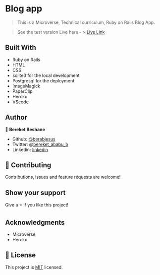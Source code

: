 # Blog app
> This is a Microverse, Technical curriculum, Ruby on Rails Blog App.

> See the test version Live here - > [Live Link](https://mighty-temple-83033.herokuapp.com/articles)
## Built With

- Ruby on Rails
- HTML
- CSS
- sqlite3 for the local development
- Postgresql for the deployment
- ImageMagick
- PaperClip
- Heroku
- VScode

## Author

👤 **Bereket Beshane**

- Github: [@berabjesus](https://github.com/Berabjesus)
- Twitter: [@bereket_ababu_b](https://twitter.com/bereket_ababu_b)
- Linkedin: [linkedin](https://www.linkedin.com/in/bereket-beshane-a1b75a1a9/)

## 🤝 Contributing

Contributions, issues and feature requests are welcome!

## Show your support

Give a ⭐️ if you like this project!

## Acknowledgments

- Microverse
- Heroku
## 📝 License

This project is [MIT](LICENSE) licensed.

